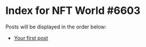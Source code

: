 # Index for NFT World #6603
Posts will be displayed in the order below:

- [Your first post](./001-first.md)

